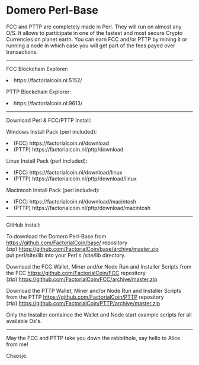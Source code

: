 # Domero Perl-Base

FCC and PTTP are completely made in Perl. They will run on almost any O/S.
It allows to participate in one of the fastest and most secure Crypto Currencies on planet earth.
You can earn FCC and/or PTTP by mining it or running a node in which case you will get part of the fees payed over transactions.

<hr>
<p>FCC Blockchain Explorer:<br><li>https://factorialcoin.nl:5152/</li></p>
<p>PTTP Blockchain Explorer:<br><li>https://factorialcoin.nl:9613/</li></p>

<hr>
<p>Download Perl & FCC/PTTP Install:</p>

<p>Windows Install Pack (perl included):
<li>(FCC) https://factorialcoin.nl/download</li>
<li>(PTTP) https://factorialcoin.nl/pttp/download</li>
</p>
<p>Linux Install Pack (perl included):
<li>(FCC) https://factorialcoin.nl/download/linux</li>
<li>(PTTP) https://factorialcoin.nl/pttp/download/linux</li>
</p>
<p>Macintosh Install Pack (perl included):
<li>(FCC) https://factorialcoin.nl/download/macintosh</li>
<li>(PTTP) https://factorialcoin.nl/pttp/download/macintosh</li>
</p>
<hr>
<p>GitHub Install:</p>

To download the Domero Perl-Base from https://github.com/FactorialCoin/base/ repository 
<br>(zip) https://github.com/FactorialCoin/base/archive/master.zip 
<br>put perl/site/lib into your Perl's /site/lib directory.

Download the FCC Wallet, Miner and/or Node Run and Installer Scripts from
the FCC https://github.com/FactorialCoin/FCC repository
<br>(zip) https://github.com/FactorialCoin/FCC/archive/master.zip 

Download the PTTP Wallet, Miner and/or Node Run and Installer Scripts from
the PTTP https://github.com/FactorialCoin/PTTP repository
<br>(zip) https://github.com/FactorialCoin/PTTP/archive/master.zip 

Only the Installer containce the Wallet and Node start example scripts for all available Os's.

<hr>

May the FCC and PTTP take you down the rabbithole, say hello to Alice from me!

Chaosje.
